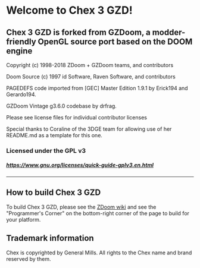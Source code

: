 # Welcome to Chex 3 GZD!

## Chex 3 GZD is forked from GZDoom, a modder-friendly OpenGL source port based on the DOOM engine

Copyright (c) 1998-2018 ZDoom + GZDoom teams, and contributors

Doom Source (c) 1997 id Software, Raven Software, and contributors

PAGEDEFS code imported from [GEC] Master Edition 1.9.1 by Erick194 and Gerardo194.

GZDoom Vintage g3.6.0 codebase by drfrag.

Please see license files for individual contributor licenses

Special thanks to Coraline of the 3DGE team for allowing use of her README.md as a template for this one.

### Licensed under the GPL v3
##### https://www.gnu.org/licenses/quick-guide-gplv3.en.html
---

## How to build Chex 3 GZD

To build Chex 3 GZD, please see the [ZDoom wiki](https://zdoom.org/wiki/) and see the "Programmer's Corner" on the bottom-right corner of the page to build for your platform.

## Trademark information

Chex is copyrighted by General Mills. All rights to the Chex name and brand reserved by them.


